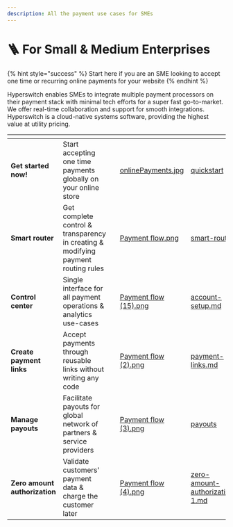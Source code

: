 ```yaml
---
description: All the payment use cases for SMEs
---
```


# 🪜 For Small & Medium Enterprises

{% hint style="success" %}
Start here if you are an SME looking to accept one time or recurring online payments for your website
{% endhint %}

Hyperswitch enables SMEs to integrate multiple payment processors on their payment stack with minimal tech efforts for a super fast go-to-market. We offer real-time collaboration and support for smooth integrations. Hyperswitch is a cloud-native systems software, providing the highest value at utility pricing.

<table data-view="cards"><thead><tr><th></th><th></th><th></th><th data-hidden data-card-cover data-type="files"></th><th data-hidden data-card-target data-type="content-ref"></th></tr></thead><tbody><tr><td><strong>Get started now!</strong></td><td>Start accepting one time payments globally on your online store</td><td></td><td><a href="../.gitbook/assets/onlinePayments.jpg">onlinePayments.jpg</a></td><td><a href="../hyperswitch-pay-cloud/quickstart/">quickstart</a></td></tr><tr><td><strong>Smart router</strong></td><td>Get complete control &#x26; transparency in creating &#x26; modifying payment routing rules</td><td></td><td><a href="../.gitbook/assets/Payment flow.png">Payment flow.png</a></td><td><a href="../features/merchant-controls/smart-router/">smart-router</a></td></tr><tr><td><strong>Control center</strong></td><td>Single interface for all payment operations &#x26; analytics use-cases</td><td></td><td><a href="../.gitbook/assets/Payment flow (15).png">Payment flow (15).png</a></td><td><a href="../hyperswitch-pay-cloud/account-setup.md">account-setup.md</a></td></tr><tr><td><strong>Create payment links</strong></td><td>Accept payments through reusable links without writing any code</td><td></td><td><a href="../.gitbook/assets/Payment flow (2).png">Payment flow (2).png</a></td><td><a href="../features/payment-flows-and-management/payment-links.md">payment-links.md</a></td></tr><tr><td><strong>Manage payouts</strong></td><td>Facilitate payouts for global network of partners &#x26; service providers</td><td></td><td><a href="../.gitbook/assets/Payment flow (3).png">Payment flow (3).png</a></td><td><a href="../features/payment-flows-and-management/payouts/">payouts</a></td></tr><tr><td><strong>Zero amount authorization</strong></td><td>Validate customers' payment data &#x26; charge the customer later</td><td></td><td><a href="../.gitbook/assets/Payment flow (4).png">Payment flow (4).png</a></td><td><a href="../features/payment-flows-and-management/zero-amount-authorization-1.md">zero-amount-authorization-1.md</a></td></tr></tbody></table>
